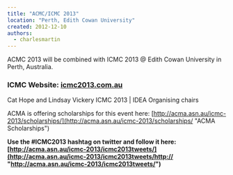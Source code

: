 ```yaml
---
title: "ACMC/ICMC 2013"
location: "Perth, Edith Cowan University"
created: 2012-12-10
authors: 
  - charlesmartin
---
```


ACMC 2013 will be combined with ICMC 2013 @ Edith Cowan University in Perth, Australia.

### **ICMC Website: [icmc2013.com.au](http://www.icmc2013.com.au/)**

Cat Hope and Lindsay Vickery ICMC 2013 | IDEA Organising chairs

ACMA is offering scholarships for this event here: [http://acma.asn.au/icmc-2013/scholarships/](http://acma.asn.au/icmc-2013/scholarships/ "ACMA Scholarships")

**Use the #ICMC2013 hashtag on twitter and follow it here: [http://acma.asn.au/icmc-2013/icmc2013tweets/](http://acma.asn.au/icmc-2013/icmc2013tweets/http:// "http://acma.asn.au/icmc-2013/icmc2013tweets/")**
